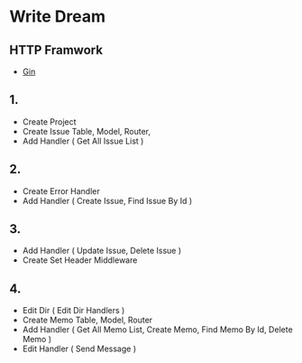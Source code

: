 # Write Dream 

## HTTP Framwork
* <a href="https://gin-gonic.com/docs/">Gin</a>

## 1. 
* Create Project
* Create Issue Table, Model, Router, 
* Add Handler ( Get All Issue List )

## 2. 
* Create Error Handler
* Add Handler ( Create Issue, Find Issue By Id )

## 3. 
* Add Handler ( Update Issue, Delete Issue )
* Create Set Header Middleware

## 4.
* Edit Dir ( Edit Dir Handlers )
* Create Memo Table, Model, Router
* Add Handler ( Get All Memo List, Create Memo, Find Memo By Id, Delete Memo )
* Edit Handler ( Send Message )